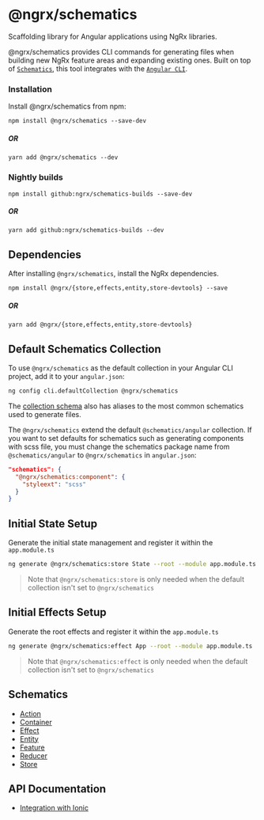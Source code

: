 # @ngrx/schematics

Scaffolding library for Angular applications using NgRx libraries.

@ngrx/schematics provides CLI commands for generating files when building new NgRx feature areas and expanding existing ones. Built on top of [`Schematics`](https://blog.angular.io/schematics-an-introduction-dc1dfbc2a2b2), this tool integrates with the [`Angular CLI`](https://cli.angular.io/).

### Installation

Install @ngrx/schematics from npm:

`npm install @ngrx/schematics --save-dev`

##### OR

`yarn add @ngrx/schematics --dev`

### Nightly builds

`npm install github:ngrx/schematics-builds --save-dev`

##### OR

`yarn add github:ngrx/schematics-builds --dev`

## Dependencies

After installing `@ngrx/schematics`, install the NgRx dependencies.

`npm install @ngrx/{store,effects,entity,store-devtools} --save`

##### OR

`yarn add @ngrx/{store,effects,entity,store-devtools}`

## Default Schematics Collection

To use `@ngrx/schematics` as the default collection in your Angular CLI project,
add it to your `angular.json`:

```sh
ng config cli.defaultCollection @ngrx/schematics
```

The [collection schema](../../modules/schematics/collection.json) also has aliases to the most common schematics used to generate files.

The `@ngrx/schematics` extend the default `@schematics/angular` collection. If you want to set defaults for schematics such as generating components with scss file, you must change the schematics package name from `@schematics/angular` to `@ngrx/schematics` in `angular.json`:

```json
"schematics": {
  "@ngrx/schematics:component": {
    "styleext": "scss"
  }
}
```

## Initial State Setup

Generate the initial state management and register it within the `app.module.ts`

```sh
ng generate @ngrx/schematics:store State --root --module app.module.ts
```

> Note that `@ngrx/schematics:store` is only needed when the default collection isn't set to `@ngrx/schematics`

## Initial Effects Setup

Generate the root effects and register it within the `app.module.ts`

```sh
ng generate @ngrx/schematics:effect App --root --module app.module.ts
```

> Note that `@ngrx/schematics:effect` is only needed when the default collection isn't set to `@ngrx/schematics`

## Schematics

* [Action](action.md)
* [Container](container.md)
* [Effect](effect.md)
* [Entity](entity.md)
* [Feature](feature.md)
* [Reducer](reducer.md)
* [Store](store.md)

## API Documentation

* [Integration with Ionic](ionic.md)
